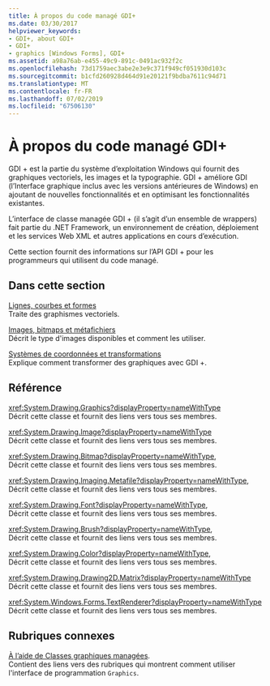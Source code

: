 ```yaml
---
title: À propos du code managé GDI+
ms.date: 03/30/2017
helpviewer_keywords:
- GDI+, about GDI+
- GDI+
- graphics [Windows Forms], GDI+
ms.assetid: a98a76ab-e455-49c9-891c-0491ac932f2c
ms.openlocfilehash: 73d1759aec3abe2e3e9c371f949cf051930d103c
ms.sourcegitcommit: b1cfd260928d464d91e20121f9bdba7611c94d71
ms.translationtype: MT
ms.contentlocale: fr-FR
ms.lasthandoff: 07/02/2019
ms.locfileid: "67506130"
---
```

# <a name="about-gdi-managed-code"></a>À propos du code managé GDI+
GDI + est la partie du système d’exploitation Windows qui fournit des graphiques vectoriels, les images et la typographie. GDI + améliore GDI (l’Interface graphique inclus avec les versions antérieures de Windows) en ajoutant de nouvelles fonctionnalités et en optimisant les fonctionnalités existantes.  
  
 L’interface de classe managée GDI + (il s’agit d’un ensemble de wrappers) fait partie du .NET Framework, un environnement de création, déploiement et les services Web XML et autres applications en cours d’exécution.  
  
 Cette section fournit des informations sur l’API GDI + pour les programmeurs qui utilisent du code managé.  
  
## <a name="in-this-section"></a>Dans cette section  
 [Lignes, courbes et formes](lines-curves-and-shapes.md)  
 Traite des graphismes vectoriels.  
  
 [Images, bitmaps et métafichiers](images-bitmaps-and-metafiles.md)  
 Décrit le type d'images disponibles et comment les utiliser.  
  
 [Systèmes de coordonnées et transformations](coordinate-systems-and-transformations.md)  
 Explique comment transformer des graphiques avec GDI +.  
  
## <a name="reference"></a>Référence  
 <xref:System.Drawing.Graphics?displayProperty=nameWithType>  
 Décrit cette classe et fournit des liens vers tous ses membres.  
  
 <xref:System.Drawing.Image?displayProperty=nameWithType>  
 Décrit cette classe et fournit des liens vers tous ses membres.  
  
 <xref:System.Drawing.Bitmap?displayProperty=nameWithType>,  
 Décrit cette classe et fournit des liens vers tous ses membres.  
  
 <xref:System.Drawing.Imaging.Metafile?displayProperty=nameWithType>,  
 Décrit cette classe et fournit des liens vers tous ses membres.  
  
 <xref:System.Drawing.Font?displayProperty=nameWithType>,  
 Décrit cette classe et fournit des liens vers tous ses membres.  
  
 <xref:System.Drawing.Brush?displayProperty=nameWithType>,  
 Décrit cette classe et fournit des liens vers tous ses membres.  
  
 <xref:System.Drawing.Color?displayProperty=nameWithType>,  
 Décrit cette classe et fournit des liens vers tous ses membres.  
  
 <xref:System.Drawing.Drawing2D.Matrix?displayProperty=nameWithType>  
 Décrit cette classe et fournit des liens vers tous ses membres.  
  
 <xref:System.Windows.Forms.TextRenderer?displayProperty=nameWithType>  
 Décrit cette classe et fournit des liens vers tous ses membres.  
  
## <a name="related-sections"></a>Rubriques connexes  
 [À l’aide de Classes graphiques managées](using-managed-graphics-classes.md).  
 Contient des liens vers des rubriques qui montrent comment utiliser l'interface de programmation `Graphics`.
